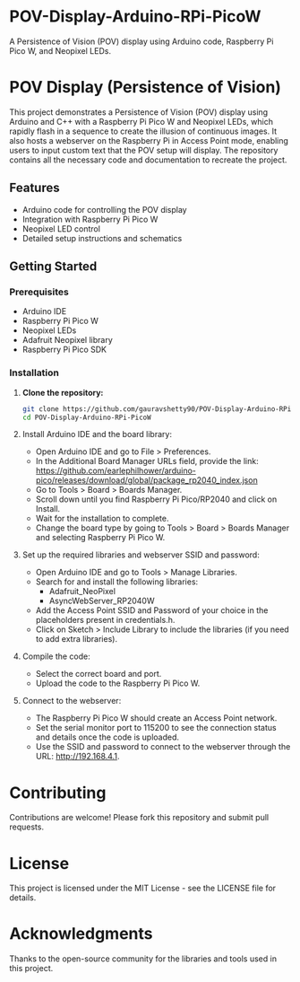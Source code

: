 # POV-Display-Arduino-RPi-PicoW
A Persistence of Vision (POV) display using Arduino code, Raspberry Pi Pico W, and Neopixel LEDs.

# POV Display (Persistence of Vision)

This project demonstrates a Persistence of Vision (POV) display using Arduino and C++ with a Raspberry Pi Pico W and Neopixel LEDs, which rapidly flash in a sequence to create the illusion of continuous images. It also hosts a webserver on the Raspberry Pi in Access Point mode, enabling users to input custom text that the POV setup will display. The repository contains all the necessary code and documentation to recreate the project.

## Features
- Arduino code for controlling the POV display
- Integration with Raspberry Pi Pico W
- Neopixel LED control
- Detailed setup instructions and schematics

## Getting Started

### Prerequisites
- Arduino IDE
- Raspberry Pi Pico W
- Neopixel LEDs
- Adafruit Neopixel library
- Raspberry Pi Pico SDK

### Installation
1. **Clone the repository:**
   ```sh
   git clone https://github.com/gauravshetty90/POV-Display-Arduino-RPi-PicoW.git
   cd POV-Display-Arduino-RPi-PicoW
2. Install Arduino IDE and the board library:
    - Open Arduino IDE and go to File > Preferences.
    - In the Additional Board Manager URLs field, provide the link: https://github.com/earlephilhower/arduino-pico/releases/download/global/package_rp2040_index.json
    - Go to Tools > Board > Boards Manager.
    - Scroll down until you find Raspberry Pi Pico/RP2040 and click on Install.
    - Wait for the installation to complete.
    - Change the board type by going to Tools > Board > Boards Manager and selecting Raspberry Pi Pico W.

3. Set up the required libraries and webserver SSID and password:
    - Open Arduino IDE and go to Tools > Manage Libraries.
    - Search for and install the following libraries:
      - Adafruit_NeoPixel
      - AsyncWebServer_RP2040W
    - Add the Access Point SSID and Password of your choice in the placeholders present in credentials.h.
    - Click on Sketch > Include Library to include the libraries (if you need to add extra libraries).
4. Compile the code:
    - Select the correct board and port.
    - Upload the code to the Raspberry Pi Pico W.
5. Connect to the webserver:
    - The Raspberry Pi Pico W should create an Access Point network.
    - Set the serial monitor port to 115200 to see the connection status and details once the code is uploaded.
    - Use the SSID and password to connect to the webserver through the URL: http://192.168.4.1.
  
# Contributing
Contributions are welcome! Please fork this repository and submit pull requests.

# License
This project is licensed under the MIT License - see the LICENSE file for details.

# Acknowledgments
Thanks to the open-source community for the libraries and tools used in this project.
